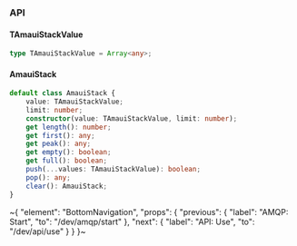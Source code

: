 

### API

#### TAmauiStackValue

```ts
type TAmauiStackValue = Array<any>;
```

#### AmauiStack

```ts
default class AmauiStack {
    value: TAmauiStackValue;
    limit: number;
    constructor(value: TAmauiStackValue, limit: number);
    get length(): number;
    get first(): any;
    get peak(): any;
    get empty(): boolean;
    get full(): boolean;
    push(...values: TAmauiStackValue): boolean;
    pop(): any;
    clear(): AmauiStack;
}
```

~{
  "element": "BottomNavigation",
  "props": {
    "previous": {
      "label": "AMQP: Start",
      "to": "/dev/amqp/start"
    },
    "next": {
      "label": "API: Use",
      "to": "/dev/api/use"
    }
  }
}~

